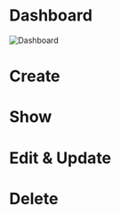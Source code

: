 # Dashboard

![Dashboard](https://user-images.githubusercontent.com/95548041/213341801-143ab40f-0ea9-447e-ad70-64adb391e1c8.png)

# Create

# Show

# Edit & Update

# Delete

